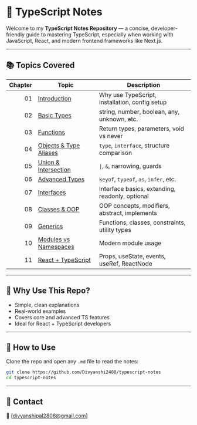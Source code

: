# 📘 TypeScript Notes

Welcome to my **TypeScript Notes Repository** — a concise, developer-friendly guide to mastering TypeScript, especially when working with JavaScript, React, and modern frontend frameworks like Next.js.

---

## 📚 Topics Covered

| Chapter | Topic                                | Description                                      |
|--------:|--------------------------------------|--------------------------------------------------|
| 01      | [Introduction](./01-introduction.md) | Why use TypeScript, installation, config setup   |
| 02      | [Basic Types](./02-basic-types.md)   | string, number, boolean, any, unknown, etc.      |
| 03      | [Functions](./03-functions.md)       | Return types, parameters, void vs never          |
| 04      | [Objects & Type Aliases](./04-objects-aliases.md) | `type`, `interface`, structure comparison |
| 05      | [Union & Intersection](./05-unions-intersections.md) | `\|`, `&`, narrowing, guards      |
| 06      | [Advanced Types](./06-advanced-types.md) | `keyof`, `typeof`, `as`, `infer`, etc.      |
| 07      | [Interfaces](./07-interfaces.md)     | Interface basics, extending, readonly, optional  |
| 08      | [Classes & OOP](./08-classes-oop.md) | OOP concepts, modifiers, abstract, implements    |
| 09      | [Generics](./09-generics.md)         | Functions, classes, constraints, utility types   |
| 10      | [Modules vs Namespaces](./10-modules-namespaces.md) | Modern module usage                 |
| 11      | [React + TypeScript](./11-react-typescript.md) | Props, useState, events, useRef, ReactNode |

---

## 🧠 Why Use This Repo?

- Simple, clean explanations
- Real-world examples
- Covers core and advanced TS features
- Ideal for React + TypeScript developers

---

## 🚀 How to Use

Clone the repo and open any `.md` file to read the notes:

```bash
git clone https://github.com/Divyanshi2408/typescript-notes
cd typescript-notes
```

---

## 💬 Contact
📧 [divyanshipal2808@gmail.com]
